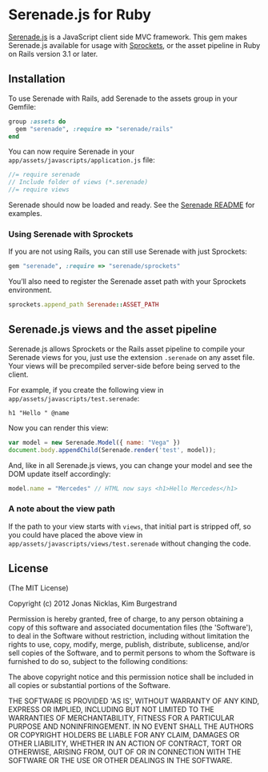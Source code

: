 # Serenade.js for Ruby

[Serenade.js] is a JavaScript client side MVC framework. This gem makes Serenade.js
available for usage with [Sprockets], or the asset pipeline in Ruby on Rails version
3.1 or later.

[serenade.js]: https://github.com/elabs/serenade.js
[sprockets]: http://rubygems.org/gems/sprockets

## Installation

To use Serenade with Rails, add Serenade to the assets group in your Gemfile:

``` ruby
group :assets do
  gem "serenade", :require => "serenade/rails"
end
```

You can now require Serenade in your `app/assets/javascripts/application.js` file:

``` javascript
//= require serenade
// Include folder of views (*.serenade)
//= require views
```

Serenade should now be loaded and ready. See the [Serenade README] for examples.

[Serenade README]: https://github.com/elabs/serenade.js/blob/master/README.md

### Using Serenade with Sprockets

If you are not using Rails, you can still use Serenade with just Sprockets:

``` ruby
gem "serenade", :require => "serenade/sprockets"
```

You’ll also need to register the Serenade asset path with your Sprockets environment.

``` ruby
sprockets.append_path Serenade::ASSET_PATH
```

## Serenade.js views and the asset pipeline

Serenade.js allows Sprockets or the Rails asset pipeline to compile your Serenade
views for you, just use the extension `.serenade` on any asset file.  Your views
will be precompiled server-side before being served to the client.

For example, if you create the following view in `app/assets/javascripts/test.serenade`:

``` serenade
h1 "Hello " @name
```

Now you can render this view:

``` javascript
var model = new Serenade.Model({ name: "Vega" })
document.body.appendChild(Serenade.render('test', model));
```

And, like in all Serenade.js views, you can change your model and see the DOM
update itself accordingly:

``` javascript
model.name = "Mercedes" // HTML now says <h1>Hello Mercedes</h1>
```

### A note about the view path

If the path to your view starts with `views`, that initial part is stripped off,
so you could have placed the above view in `app/assets/javascripts/views/test.serenade`
without changing the code.

## License

(The MIT License)

Copyright (c) 2012 Jonas Nicklas, Kim Burgestrand

Permission is hereby granted, free of charge, to any person obtaining
a copy of this software and associated documentation files (the
'Software'), to deal in the Software without restriction, including
without limitation the rights to use, copy, modify, merge, publish,
distribute, sublicense, and/or sell copies of the Software, and to
permit persons to whom the Software is furnished to do so, subject to
the following conditions:

The above copyright notice and this permission notice shall be
included in all copies or substantial portions of the Software.

THE SOFTWARE IS PROVIDED 'AS IS', WITHOUT WARRANTY OF ANY KIND,
EXPRESS OR IMPLIED, INCLUDING BUT NOT LIMITED TO THE WARRANTIES OF
MERCHANTABILITY, FITNESS FOR A PARTICULAR PURPOSE AND NONINFRINGEMENT.
IN NO EVENT SHALL THE AUTHORS OR COPYRIGHT HOLDERS BE LIABLE FOR ANY
CLAIM, DAMAGES OR OTHER LIABILITY, WHETHER IN AN ACTION OF CONTRACT,
TORT OR OTHERWISE, ARISING FROM, OUT OF OR IN CONNECTION WITH THE
SOFTWARE OR THE USE OR OTHER DEALINGS IN THE SOFTWARE.
